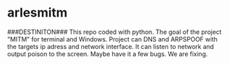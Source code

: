 # arlesmitm
###DESTINITON###
This repo coded with python. The goal of the project "MITM" for terminal and Windows. Project can DNS and ARPSPOOF with the targets ip adress and network interface. It can listen to network and output poison to the screen. Maybe have it a few bugs. We are fixing.





